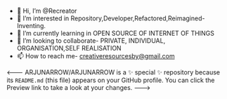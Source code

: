 - 👋 Hi, I’m @Recreator
- 👀 I’m interested in Repository,Developer,Refactored,Reimagined-Inventing.
- 🌱 I’m currently learning in OPEN SOURCE OF INTERNET OF THINGS
- 💞️ I’m looking to collaborate- PRIVATE, INDIVIDUAL, ORGANISATION,SELF REALISATION
- 📫 How to reach me- creativeresourcesby@gmail.com

<---
ARJUNARROW/ARJUNARROW is a ✨ special ✨ repository because its `README.md` (this file) appears on your GitHub profile.
You can click the Preview link to take a look at your changes.
--->
